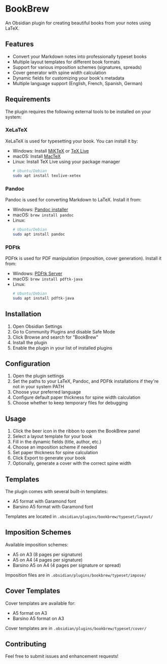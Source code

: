 # BookBrew

An Obsidian plugin for creating beautiful books from your notes using LaTeX.

## Features

- Convert your Markdown notes into professionally typeset books
- Multiple layout templates for different book formats
- Support for various imposition schemes (signatures, spreads)
- Cover generator with spine width calculation
- Dynamic fields for customizing your book's metadata
- Multiple language support (English, French, Spanish, German)

## Requirements

The plugin requires the following external tools to be installed on your system:

### XeLaTeX

XeLaTeX is used for typesetting your book. You can install it by:
- Windows: Install [MiKTeX](https://miktex.org/download) or [TeX Live](https://tug.org/texlive/)
- macOS: Install [MacTeX](https://www.tug.org/mactex/)
- Linux: Install TeX Live using your package manager
  ```bash
  # Ubuntu/Debian
  sudo apt install texlive-xetex
  ```

### Pandoc

Pandoc is used for converting Markdown to LaTeX. Install it from:
- Windows: [Pandoc installer](https://pandoc.org/installing.html)
- macOS: `brew install pandoc`
- Linux: 
  ```bash
  # Ubuntu/Debian
  sudo apt install pandoc
  ```

### PDFtk

PDFtk is used for PDF manipulation (imposition, cover generation). Install it from:
- Windows: [PDFtk Server](https://www.pdflabs.com/tools/pdftk-server/)
- macOS: `brew install pdftk-java`
- Linux:
  ```bash
  # Ubuntu/Debian
  sudo apt install pdftk-java
  ```

## Installation

1. Open Obsidian Settings
2. Go to Community Plugins and disable Safe Mode
3. Click Browse and search for "BookBrew"
4. Install the plugin
5. Enable the plugin in your list of installed plugins

## Configuration

1. Open the plugin settings
2. Set the paths to your LaTeX, Pandoc, and PDFtk installations if they're not in your system PATH
3. Choose your preferred language
4. Configure default paper thickness for spine width calculation
5. Choose whether to keep temporary files for debugging

## Usage

1. Click the beer icon in the ribbon to open the BookBrew panel
2. Select a layout template for your book
3. Fill in the dynamic fields (title, author, etc.)
4. Choose an imposition scheme if needed
5. Set paper thickness for spine calculation
6. Click Export to generate your book
7. Optionally, generate a cover with the correct spine width

## Templates

The plugin comes with several built-in templates:
- A5 format with Garamond font
- Barsino A5 format with Garamond font

Templates are located in `.obsidian/plugins/bookbrew/typeset/layout/`

## Imposition Schemes

Available imposition schemes:
- A5 on A3 (8 pages per signature)
- A5 on A4 (4 pages per signature)
- Barsino A5 on A4 (4 pages per signature or spread)

Imposition files are in `.obsidian/plugins/bookbrew/typeset/impose/`

## Cover Templates

Cover templates are available for:
- A5 format on A3
- Barsino A5 format on A3

Cover templates are in `.obsidian/plugins/bookbrew/typeset/cover/`

## Contributing

Feel free to submit issues and enhancement requests!
